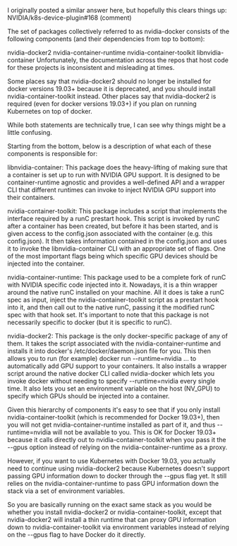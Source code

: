 I originally posted a similar answer here, but hopefully this clears things up:
NVIDIA/k8s-device-plugin#168 (comment)

The set of packages collectively referred to as nvidia-docker consists of the following components (and their dependencies from top to bottom):

nvidia-docker2
nvidia-container-runtime
nvidia-container-toolkit
libnvidia-container
Unfortunately, the documentation across the repos that host code for these projects is inconsistent and misleading at times.

Some places say that nvidia-docker2 should no longer be installed for docker versions 19.03+ because it is deprecated, and you should install nvidia-container-toolkit instead. Other places say that nvidia-docker2 is required (even for docker versions 19.03+) if you plan on running Kubernetes on top of docker.

While both statements are technically true, I can see why things might be a little confusing.

Starting from the bottom, below is a description of what each of these components is responsible for:

libnvidia-container:
This package does the heavy-lifting of making sure that a container is set up to run with NVIDIA GPU support. It is designed to be container-runtime agnostic and provides a well-defined API and a wrapper CLI that different runtimes can invoke to inject NVIDIA GPU support into their containers.

nvidia-container-toolkit:
This package includes a script that implements the interface required by a runC prestart hook. This script is invoked by runC after a container has been created, but before it has been started, and is given access to the config.json associated with the container (e.g. this config.json). It then takes information contained in the config.json and uses it to invoke the libnvidia-container CLI with an appropriate set of flags. One of the most important flags being which specific GPU devices should be injected into the container.

nvidia-container-runtime:
This package used to be a complete fork of runC with NVIDIA specific code injected into it. Nowadays, it is a thin wrapper around the native runC installed on your machine. All it does is take a runC spec as input, inject the nvidia-container-toolkit script as a prestart hook into it, and then call out to the native runC, passing it the modified runC spec with that hook set. It's important to note that this package is not necessarily specific to docker (but it is specific to runC).

nvidia-docker2:
This package is the only docker-specific package of any of them. It takes the script associated with the nvidia-container-runtime and installs it into docker's /etc/docker/daemon.json file for you. This then allows you to run (for example) docker run --runtime=nvidia ... to automatically add GPU support to your containers. It also installs a wrapper script around the native docker CLI called nvidia-docker which lets you invoke docker without needing to specify --runtime=nvidia every single time. It also lets you set an environment variable on the host (NV_GPU) to specify which GPUs should be injected into a container.

Given this hierarchy of components it's easy to see that if you only install nvidia-container-toolkit (which is recommended for Docker 19.03+), then you will not get nvidia-container-runtime installed as part of it, and thus --runtime=nvidia will not be available to you. This is OK for Docker 19.03+ because it calls directly out to nvidia-container-toolkit when you pass it the --gpus option instead of relying on the nvidia-container-runtime as a proxy.

However, if you want to use Kubernetes with Docker 19.03, you actually need to continue using nvidia-docker2 because Kubernetes doesn't support passing GPU information down to docker through the --gpus flag yet. It still relies on the nvidia-container-runtime to pass GPU information down the stack via a set of environment variables.

So you are basically running on the exact same stack as you would be whether you install nvidia-docker2 or nvidia-container-toolkit, except that nvidia-docker2 will install a thin runtime that can proxy GPU information down to nvidia-container-toolkit via environment variables instead of relying on the --gpus flag to have Docker do it directly.
